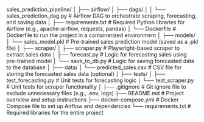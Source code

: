 sales_prediction_pipeline/
│
├── airflow/
│   ├── dags/
│   │   └── sales_prediction_dag.py         # Airflow DAG to orchestrate scraping, forecasting, and saving data
│   ├── requirements.txt                   # Required Python libraries for Airflow (e.g., apache-airflow, requests, pandas)
│   └── Dockerfile                         # Dockerfile to run the project in a containerized environment
│
├── models/
│   └── sales_model.pkl                    # Pre-trained sales prediction model (saved as a .pkl file)
│
├── scraper/
│   ├── scraper.py                         # Playwright-based scraper to extract sales data
│   ├── forecast.py                        # Logic for forecasting sales using pre-trained model
│   └── save_to_db.py                      # Logic for saving forecasted data to the database
│
├── data/
│   └── predicted_sales.csv                # CSV file for storing the forecasted sales data (optional)
│
├── tests/
│   ├── test_forecasting.py                # Unit tests for forecasting logic
│   └── test_scraper.py                    # Unit tests for scraper functionality
│
├── .gitignore                             # Git ignore file to exclude unnecessary files (e.g., .env, logs)
├── README.md                              # Project overview and setup instructions
├── docker-compose.yml                     # Docker Compose file to set up Airflow and dependencies
└── requirements.txt                       # Required libraries for the entire project

